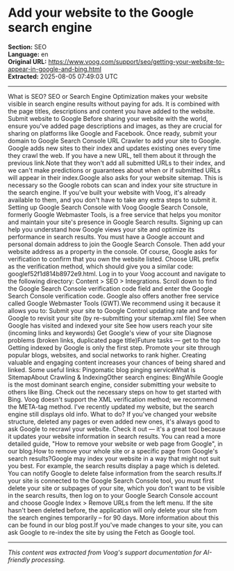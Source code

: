 # Add your website to the Google search engine

**Section:** SEO  
**Language:** en  
**Original URL:** https://www.voog.com/support/seo/getting-your-website-to-appear-in-google-and-bing.html  
**Extracted:** 2025-08-05 07:49:03 UTC

---

What is SEO?
SEO or Search Engine Optimization makes your website visible in search engine results without paying for ads. It is combined with the page titles, descriptions and content you have added to the website.
Submit website to Google
Before sharing your website with the world, ensure you've added page descriptions and images, as they are crucial for sharing on platforms like Google and Facebook. Once ready, submit your domain to Google Search Console URL Crawler to add your site to Google.
Google adds new sites to their index and updates existing ones every time they crawl the web. If you have a new URL, tell them about it through the previous link.Note that they won't add all submitted URLs to their index, and we can't make predictions or guarantees about when or if submitted URLs will appear in their index.Google also asks for your website sitemap. This is necessary so the Google robots can scan and index your site structure in the search engine. If you've built your website with Voog, it's already available to them, and you don't have to take any extra steps to submit it.
Setting up Google Search Console with Voog
Google Search Console, formerly Google Webmaster Tools, is a free service that helps you monitor and maintain your site's presence in Google Search results. Signing up can help you understand how Google views your site and optimize its performance in search results.
You must have a Google account and personal domain address to join the Google Search Console. Then add your website address as a property in the console. Of course, Google asks for verification to confirm that you own the website listed.
Choose URL prefix as the verification method, which should give you a similar code: googlef52f1d814b8972e9.html.
Log in to your Voog account and navigate to the following directory: Content > SEO > Integrations. Scroll down to find the Google Search Console verification code field and enter the Google Search Console verification code.
Google also offers another free service called Google Webmaster Tools (GWT).We recommend using it because it allows you to:
Submit your site to Google
Control updating rate and force Google to revisit your site (by re-submitting your sitemap.xml file)
See when Google has visited and indexed your site
See how users reach your site (incoming links and keywords)
Get Google's view of your site
Diagnose problems (broken links, duplicated page title)Future tasks — get to the top
Getting indexed by Google is only the first step. Promote your site through popular blogs, websites, and social networks to rank higher. Creating valuable and engaging content increases your chances of being shared and linked.
Some useful links:
Pingomatic blog pinging serviceWhat is SitemapAbout Crawling & IndexingOther search engines: BingWhile Google is the most dominant search engine, consider submitting your website to others like Bing. Check out the necessary steps on how to get started with Bing. Voog doesn't support the XML verification method; we recommend the META-tag method.
I've recently updated my website, but the search engine still displays old info. What to do?
If you've changed your website structure, deleted any pages or even added new ones, it's always good to ask Google to recrawl your website. Check it out — it's a great tool because it updates your website information in search results.
You can read a more detailed guide, "How to remove your website or web page from Google", in our blog.How to remove your whole site or a specific page from Google's search results?Google may index your website in a way that might not suit you best. For example, the search results display a page which is deleted. You can notify Google to delete false information from the search results.If your site is connected to the Google Search Console tool, you must first delete your site or subpages of your site, which you don't want to be visible in the search results, then log on to your Google Search Console account and choose Google Index > Remove URLs from the left menu. If the site hasn't been deleted before, the application will only delete your site from the search engines temporarily – for 90 days. More information about this can be found in our blog post.If you've made changes to your site, you can ask Google to re-index the site by using the Fetch as Google tool.

---

*This content was extracted from Voog's support documentation for AI-friendly processing.*
